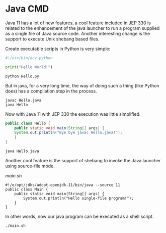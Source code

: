 # Java CMD

Java 11 has a lot of new features, a cool feature included in [JEP 330](https://openjdk.java.net/jeps/330) is related to the enhancement of the java launcher to run a program supplied as a single file of Java source code.
Another interesting change is the support to execute Unix shebang based files.

Create executable scripts in Python is very simple:
```python
#!/usr/bin/env python

print("Hello World!")
```

```shell script
python Hello.py
```
But in java, for a very long time, the way of doing such a thing (like Python does) has a compilation step in the process.
```shell script
javac Hello.java
java Hello
```

Now with Java 11 with JEP 330 the execution was little simplified.  

```java
public class Hello {
    public static void main(String[] args) {
	System.out.println("Bye bye javac Hello.java!");
    }
}
```

```shell script
java Hello.java
```

Another cool feature is the support of shebang to invoke the Java launcher using source-file mode.

_main.sh_
```shell script
#!/e/opt/jdks/adopt-openjdk-11/bin/java --source 11
public class Main {
    public static void main(String[] args) {
    	System.out.println("Hello single-file program!");
    }
}
```

In other words, now our java program can be executed as a shell script. 

```shell script
./main.sh
```
